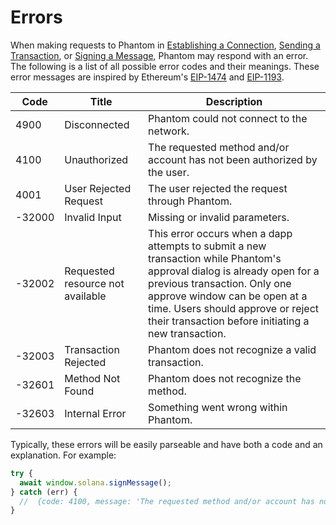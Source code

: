 # Errors

When making requests to Phantom in [Establishing a Connection](extension-and-in-app-browser-web-apps/establishing-a-connection.md), [Sending a Transaction](extension-and-in-app-browser-web-apps/sending-a-transaction.md), or [Signing a Message](extension-and-in-app-browser-web-apps/signing-a-message.md), Phantom may respond with an error. The following is a list of all possible error codes and their meanings. These error messages are inspired by Ethereum's [EIP-1474](https://eips.ethereum.org/EIPS/eip-1474#error-codes) and [EIP-1193](https://eips.ethereum.org/EIPS/eip-1193#provider-errors).

| Code   | Title                            | Description                                                                                                                                                                                                                                                                          |
| ------ | -------------------------------- | ------------------------------------------------------------------------------------------------------------------------------------------------------------------------------------------------------------------------------------------------------------------------------------ |
| 4900   | Disconnected                     | Phantom could not connect to the network.                                                                                                                                                                                                                                            |
| 4100   | Unauthorized                     | The requested method and/or account has not been authorized by the user.                                                                                                                                                                                                             |
| 4001   | User Rejected Request            | The user rejected the request through Phantom.                                                                                                                                                                                                                                       |
| -32000 | Invalid Input                    | Missing or invalid parameters.                                                                                                                                                                                                                                                       |
| -32002 | Requested resource not available | This error occurs when a dapp attempts to submit a new transaction while Phantom's approval dialog is already open for a previous transaction. Only one approve window can be open at a time. Users should  approve or reject their transaction before initiating a new transaction. |
| -32003 | Transaction Rejected             | Phantom does not recognize a valid transaction.                                                                                                                                                                                                                                      |
| -32601 | Method Not Found                 | Phantom does not recognize the method.                                                                                                                                                                                                                                               |
| -32603 | Internal Error                   | Something went wrong within Phantom.                                                                                                                                                                                                                                                 |

Typically, these errors will be easily parseable and have both a code and an explanation. For example:

```javascript
try {
  await window.solana.signMessage();
} catch (err) {
  //  {code: 4100, message: 'The requested method and/or account has not been authorized by the user.'}
}
```
